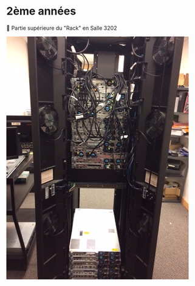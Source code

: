 # 2ème années

:pushpin: Partie supérieure du "Rack" en Salle 3202

<img src="images/IMG_1845.png"></img>

